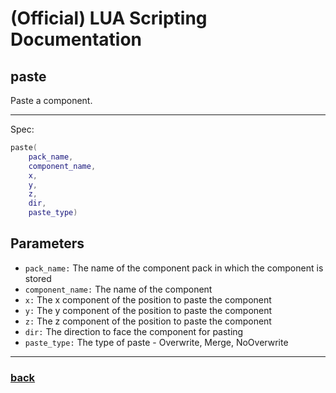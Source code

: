 
# (Official) LUA Scripting Documentation

## paste

Paste a component.

___

Spec:

```lua
paste(
	pack_name,
	component_name,
	x,
	y,
	z,
	dir,
	paste_type)
```

## Parameters

- `pack_name:` The name of the component pack in which the component is stored
- `component_name:` The name of the component
- `x:` The x component of the position to paste the component
- `y:` The y component of the position to paste the component
- `z:` The z component of the position to paste the component
- `dir:` The direction to face the component for pasting
- `paste_type:` The type of paste - Overwrite, Merge, NoOverwrite

___

### [back](../blocks)

